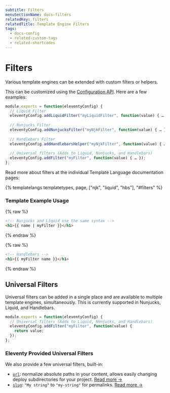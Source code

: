```yaml
---
subtitle: Filters
menuSectionName: docs-filters
relatedKey: filters
relatedTitle: Template Engine Filters
tags:
  - docs-config
  - related-custom-tags
  - related-shortcodes
---
```

# Filters

Various template engines can be extended with custom filters or helpers.

This can be customized using the [Configuration API](/docs/config/#using-the-configuration-api). Here are a few examples:

```js
module.exports = function(eleventyConfig) {
  // Liquid Filter
  eleventyConfig.addLiquidFilter("myLiquidFilter", function(value) { … });
  
  // Nunjucks Filter
  eleventyConfig.addNunjucksFilter("myNjkFilter", function(value) { … });
  
  // Handlebars Filter
  eleventyConfig.addHandlebarsHelper("myNjkFilter", function(value) { … });
  
  // Universal filters (Adds to Liquid, Nunjucks, and Handlebars)
  eleventyConfig.addFilter("myFilter", function(value) { … });
};
```

Read more about filters at the individual Template Language documentation pages:

{% templatelangs templatetypes, page, ["njk", "liquid", "hbs"], "#filters" %}

### Template Example Usage

{% raw %}
```html
<!-- Nunjucks and Liquid use the same syntax -->
<h1>{{ name | myFilter }}</h1>
```
{% endraw %}

{% raw %}
```html
<!-- Handlebars -->
<h1>{{ myFilter name }}</h1>
```
{% endraw %}

## Universal Filters

Universal filters can be added in a single place and are available to multiple template engines, simultaneously. This is currently supported in Nunjucks, Liquid, and Handlebars.

```js
module.exports = function(eleventyConfig) {
  // Universal filters (Adds to Liquid, Nunjucks, and Handlebars)
  eleventyConfig.addFilter("myFilter", function(value) {
    return value;
  });
};
```

### Eleventy Provided Universal Filters

We also provide a few universal filters, built-in:

* [`url`](/docs/filters/url/): normalize absolute paths in your content, allows easily changing deploy subdirectories for your project. [Read more →](/docs/filters/url/)
* [`slug`](/docs/filters/slug/): `"My string"` to `"my-string"` for permalinks. [Read more →](/docs/filters/slug/)

